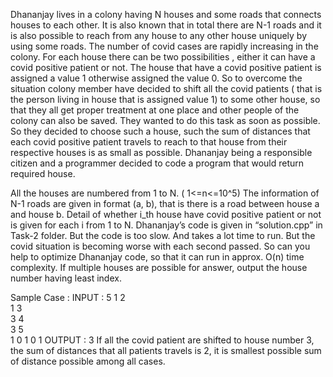Dhananjay lives in a colony having N houses and some roads that connects houses to each other. It is also known that in total there are N-1 roads and it is also possible to reach from any house to any other house uniquely by using some roads. The number of covid cases are rapidly increasing in the colony.  For each house there can be two possibilities ,  either it can have a covid positive patient or not. The house that have a covid positive patient is assigned a value 1 otherwise assigned the value 0. So to overcome the situation colony member have decided to shift all the covid patients ( that is the person living in house that is assigned value 1) to some other house, so that they all get proper treatment at one place and other people of the colony can also be saved. They wanted to do this task as soon as possible. So they decided to choose such a house, such the sum of distances that each covid positive patient travels to reach to that house from their respective houses is as small as possible. Dhananjay being a responsible citizen and a programmer decided to code a program that would return required house.

All the houses are numbered from 1 to N. ( 1<=n<=10^5)
The information of N-1 roads are given in format (a, b), that is there is a road between house a and house b.
Detail of whether i_th house have covid positive patient or not is given for each i from 1 to N.
Dhananjay’s code is given in “solution.cpp” in Task-2 folder. But the code is too slow. And takes a lot time to run. But the covid situation is becoming worse with each second passed. So can you help to optimize Dhananjay code, so that it can run in approx. O(n) time complexity. If multiple houses are possible for answer, output the house number having least index.

Sample Case :
INPUT :
5
1 2      
1 3      
3 4      
3 5      
1 0 1 0 1
OUTPUT :
3
If all the covid patient are shifted to house number 3, the sum of distances that all  patients travels is 2, it is smallest possible sum of distance possible among all cases.
